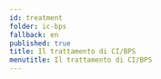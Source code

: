 ```yaml
---
id: treatment
folder: ic-bps
fallback: en
published: true
title: Il trattamento di CI/BPS
menutitle: Il trattamento di CI/BPS
---
```

